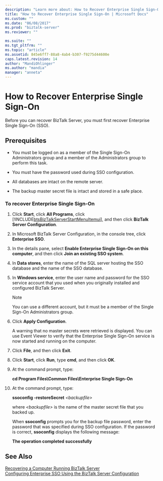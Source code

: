 ```yaml
---
description: "Learn more about: How to Recover Enterprise Single Sign-On"
title: "How to Recover Enterprise Single Sign-On | Microsoft Docs"
ms.custom: ""
ms.date: "06/08/2017"
ms.prod: "biztalk-server"
ms.reviewer: ""

ms.suite: ""
ms.tgt_pltfrm: ""
ms.topic: "article"
ms.assetid: 845e6ff7-88a8-4ab4-b307-f9275d44600e
caps.latest.revision: 14
author: "MandiOhlinger"
ms.author: "mandia"
manager: "anneta"
---
```

# How to Recover Enterprise Single Sign-On
Before you can recover BizTalk Server, you must first recover Enterprise Single Sign-On (SSO).  
  
## Prerequisites  
  
-   You must be logged on as a member of the Single Sign-On Administrators group and a member of the Administrators group to perform this task.  
  
-   You must have the password used during SSO configuration.  
  
-   All databases are intact on the remote server.  
  
-   The backup master secret file is intact and stored in a safe place.  
  
### To recover Enterprise Single Sign-On  
  
1. Click **Start**, click **All Programs**, click [!INCLUDE[btsBizTalkServerStartMenuItemui](../includes/btsbiztalkserverstartmenuitemui-md.md)], and then click **BizTalk Server Configuration**.  
  
2. In Microsoft BizTalk Server Configuration, in the console tree, click **Enterprise SSO**.  
  
3. In the details pane, select **Enable Enterprise Single Sign-On on this computer**, and then click **Join an existing SSO system**.  
  
4. In **Data stores**, enter the name of the SQL server hosting the SSO database and the name of the SSO database.  
  
5. In **Windows service**, enter the user name and password for the SSO service account that you used when you originally installed and configured BizTalk Server.  
  
   > [!NOTE]
   >  You can use a different account, but it must be a member of the Single Sign-On Administrators group.  
  
6. Click **Apply Configuration**.  
  
    A warning that no master secrets were retrieved is displayed. You can use Event Viewer to verify that the Enterprise Single Sign-On service is now started and running on the computer.  
  
7. Click **File**, and then click **Exit**.  
  
8. Click **Start**, click **Run**, type **cmd**, and then click **OK**.  
  
9. At the command prompt, type:  
  
     **cd Program Files\Common Files\Enterprise Single Sign-On**  
  
10. At the command prompt, type:  
  
     **ssoconfig -restoreSecret**  *\<backupfile\>*  
  
     where *\<backupfile\>* is the name of the master secret file that you backed up.  
  
     When **ssoconfig** prompts you for the backup file password, enter the password that was specified during SSO configuration. If the password is correct, **ssoconfig** displays the following message:  
  
     **The operation completed successfully**  
  
## See Also  
 [Recovering a Computer Running BizTalk Server](../core/recovering-a-computer-running-biztalk-server.md)   
 [Configuring Enterprise SSO Using the BizTalk Server Configuration](/previous-versions/)